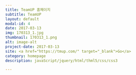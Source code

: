 ```yaml
---
title: TeamUP 홈페이지
subtitle: TeamUP
layout: default
modal-id: 4
date: 2017-03-13
img: 170313_1.jpg
thumbnail: 170313_1.png
alt: image-alt
project-date: 2017-03-13
site: <a href="https://tmup.com/" target="_blank">Go</a>
category: homepage
description: javaScript/jquery/html/thml5/css/css3

---
```

